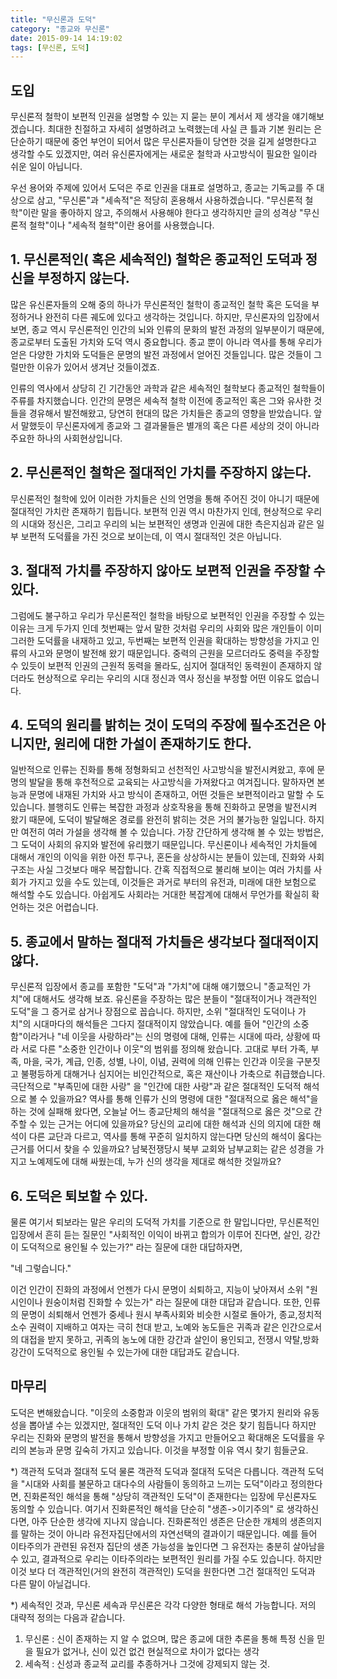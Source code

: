 ```yaml
---
title: "무신론과 도덕"
category: "종교와 무신론"
date: 2015-09-14 14:19:02
tags: [무신론, 도덕]
---
```


## 도입

무신론적 철학이 보편적 인권을 설명할 수 있는 지 묻는 분이 계서서 제 생각을 얘기해보겠습니다.
최대한 친절하고 자세히 설명하려고 노력했는데 사실 큰 틀과 기본 원리는 은 단순하기 때문에 중언 부언이 되어서 많은 무신론자들이 당연한 것을 길게 설명한다고 생각할 수도 있겠지만, 여러 유신론자에게는 새로운 철학과 사고방식이 필요한 일이라 쉬운 일이 아닙니다.

우선 용어와 주제에 있어서 도덕은 주로 인권을 대표로 설명하고, 종교는 기독교를 주 대상으로 삼고, "무신론"과 "세속적"은 적당히 혼용해서 사용하겠습니다. "무신론적 철학"이란 말을 좋아하지 않고, 주의해서 사용해야 한다고 생각하지만 글의 성격상 "무신론적 철학"이나 "세속적 철학"이란 용어를 사용했습니다.

## 1. 무신론적인( 혹은 세속적인) 철학은 종교적인 도덕과 정신을 부정하지 않는다.

많은 유신론자들의 오해 중의 하나가 무신론적인 철학이 종교적인 철학 혹은 도덕을 부정하거나 완전히 다른 궤도에 있다고 생각하는 것입니다. 하지만, 무신론자의 입장에서 보면, 종교 역시 무신론적인 인간의 뇌와 인류의 문화의 발전 과정의 일부분이기 때문에, 종교로부터 도출된 가치와 도덕 역시 중요합니다. 종교 뿐이 아니라 역사를 통해 우리가 얻은 다양한 가치와 도덕들은 문명의 발전 과정에서 얻어진 것들입니다. 많은 것들이 그럴만한 이유가 있어서 생겨난 것들이겠죠.

인류의 역사에서 상당히 긴 기간동안 과학과 같은 세속적인 철학보다 종교적인 철학들이 주류를 차지했습니다. 인간의 문명은 세속적 철학 이전에 종교적인 혹은 그와 유사한 것들을 경유해서 발전해왔고, 당연히 현대의 많은 가치들은 종교의 영향을 받았습니다. 앞서 말했듯이 무신론자에게 종교와 그 결과물들은 별개의 혹은 다른 세상의 것이 아니라 주요한 하나의 사회현상입니다.

## 2. 무신론적인 철학은 절대적인 가치를 주장하지 않는다.
무신론적인 철학에 있어 이러한 가치들은 신의 언명을 통해 주어진 것이 아니기 때문에  절대적인 가치란 존재하기 힙듭니다.
보편적 인권 역시 마찬가지 인데, 현상적으로 우리의 시대와 정신은, 그리고 우리의 뇌는 보편적인 생명과 인권에 대한 측은지심과 같은 일부 보편적 도덕률을 가진 것으로 보이는데, 이 역시 절대적인 것은 아닙니다.

## 3. 절대적 가치를 주장하지 않아도 보편적 인권을 주장할 수 있다.
그럼에도 불구하고 우리가 무신론적인 철학을 바탕으로 보편적인 인권을 주장할 수 있는 이유는 크게  두가지 인데 첫번째는 앞서 말한 것처럼 우리의 사회와 많은 개인들이 이미 그러한 도덕률을 내재하고 있고, 두번째는 보편적 인권을 확대하는 방향성을 가지고 인류의 사고와 문명이 발전해 왔기 때문입니다. 
중력의 근원을 모르더라도 중력을 주장할 수 있듯이 보편적 인권의 근원적 동력을 몰라도, 심지어 절대적인 동력원이 존재하지 않더라도 현상적으로 우리는 우리의 시대 정신과 역사 정신을 부정할 어떤 이유도 없습니다.

## 4. 도덕의 원리를 밝히는 것이 도덕의 주장에 필수조건은 아니지만, 원리에 대한 가설이 존재하기도 한다.
일반적으로 인류는 진화를 통해 정형화되고 선천적인 사고방식을 발전시켜왔고, 후에 문명의 발달을 통해 후천적으로 교육되는 사고방식을 가져왔다고 여겨집니다. 말하자면 본능과 문명에 내재된 가치와 사고 방식이 존재하고, 어떤 것들은 보편적이라고 말할 수 도 있습니다.
블행히도 인류는 복잡한 과정과 상호작용을 통해 진화하고 문명을 발전시켜 왔기 때문에, 도덕이 발달해온 경로를 완전히 밝히는 것은 거의 불가능한 일입니다. 하지만 여전히 여러 가설을 생각해 볼 수 있습니다.
가장 간단하게 생각해 볼 수 있는 방법은, 그 도덕이 사회의 유지와 발전에 유리했기 때문입니다.
무신론이나 세속적인 가치들에 대해서 개인의 이익을 위한 아전 투구나, 혼돈을 상상하시는 분들이 있는데, 진화와 사회구조는 사실 그것보다 매우 복잡합니다. 간혹 직접적으로 불리해 보이는 여러 가치를 사회가 가지고 있을 수도 있는데, 이것들은 과거로 부터의 유전과, 미래에 대한 보험으로 해석할 수도 있습니다. 아쉽게도 사회라는 거대한 복잡계에 대해서 무언가를 확실히 확언하는 것은 어렵습니다.

## 5. 종교에서 말하는 절대적 가치들은 생각보다 절대적이지 않다.
무신론적 입장에서 종교를 포함한 "도덕"과 "가치"에 대해 얘기했으니 "종교적인 가치"에 대해서도 생각해 보죠.
유신론을 주장하는 많은 분들이 "절대적이거나 객관적인 도덕"을 그 증거로 삼거나 장점으로 꼽습니다.
하지만, 소위 "절대적인 도덕이나 가치"의 시대마다의 해석들은 그다지 절대적이지 않았습니다.
예를 들어 "인간의 소중함"이라거나 "네 이웃을 사랑하라"는 신의 명령에 대해, 인류는 시대에 따라, 상황에 따라 서로 다른 "소중한 인간이나 이웃"의 범위를 정의해 왔습니다.
고대로 부터 가족, 부족, 마을, 국가, 계급, 인종, 성별, 나이, 이념, 권력에 의해 인류는 인간과 이웃을 구분짓고 불평등하게 대해거나 심지어는 비인간적으로, 혹은 재산이나 가축으로 취급했습니다.
극단적으로 "부족민에 대한 사랑" 을 "인간에 대한 사랑"과 같은 절대적인 도덕적 해석으로 볼 수 있을까요?
역사를 통해 인류가 신의 명령에 대한 "절대적으로 옳은 해석"을 하는 것에 실패해 왔다면, 오늘날 어느 종교단체의 해석을 "절대적으로 옳은 것"으로 간주할 수 있는 근거는 어디에 있을까요?
당신의 교리에 대한 해석과 신의 의지에 대한 해석이 다른 교단과 다르고, 역사를 통해 꾸준히 일치하지 않는다면 당신의 해석이 옳다는 근거를 어디서 찾을 수 있을까요?
남북전쟁당시 북부 교회와 남부교회는 같은 성경을 가지고 노예제도에 대해 싸웠는데, 누가 신의 생각을 제대로 해석한 것일까요?

## 6. 도덕은 퇴보할 수 있다.
물론 여기서 퇴보라는 말은 우리의 도덕적 가치를 기준으로 한 말입니다만, 무신론적인 입장에서 흔히 듣는 질문인 "사회적인 이익이 바뀌고 합의가 이루어 진다면, 살인, 강간이 도덕적으로 용인될 수 있는가?" 라는 질문에 대한 대답하자면,

"네 그렇습니다."

이건 인간이 진화의 과정에서 언젠가 다시 문명이 쇠퇴하고, 지능이 낮아져서 소위 "원시인이나 원숭이처럼 진화할 수 있는가" 라는 질문에 대한 대답과 같습니다.
또한, 인류의 문명이 쇠퇴해서 언젠가 중세나 원시 부족사회와 비슷한 시절로 돌아가, 종교,정치적 소수 권력이 지배하고 여자는 극히 천대 받고, 노예와 농도들은 귀족과 같은 인간으로서의 대접을 받지 못하고, 귀족의 농노에 대한 강간과 살인이 용인되고, 전쟁시 약탈,방화 강간이 도덕적으로 용인될 수 있는가에 대한 대답과도 같습니다.

## 마무리
도덕은 변해왔습니다. "이웃의 소중함과 이웃의 범위의 확대" 같은 몇가지 원리와 유동성을 뽑아낼 수는 있겠지만, 절대적인 도덕 이나 가치 같은 것은 찾기 힘듭니다
하지만 우리는 진화와 문명의 발전을 통해서 방향성을 가지고 만들어오고 확대해온 도덕률을 우리의 본능과 문명 깊숙히 가지고 있습니다. 이것을 부정할 이유 역시 찾기 힘들군요.


*) 객관적 도덕과 절대적 도덕
물론 객관적 도덕과 절대적 도덕은 다릅니다. 객관적 도덕을 "시대와 사회를 불문하고 대다수의 사람들이 동의하고 느끼는 도덕"이라고 정의한다면, 진화론적인 해석을 통해 "상당히 객관적인 도덕"이 존재한다는 입장에 무신론자도 동의할 수 있습니다. 여기서 진화론적인 해석을 단순히 "생존->이기주의" 로 생각하신다면, 아주 단순한 생각에 지나지 않습니다. 진화론적인 생존은 단순한 개체의 생존의지를 말하는 것이 아니라 유전자집단에서의 자연선택의 결과이기 때문입니다. 예를 들어 이타주의가 관련된 유전자 집단의 생존 가능성을 높인다면 그 유전자는 충분히 살아남을 수 있고, 결과적으로 우리는 이타주의라는 보편적인 원리를 가질 수도 있습니다. 하지만 이것 보다 더 객관적인(거의 완전히 객관적인) 도덕을 원한다면 그건 절대적인 도덕과 다른 말이 아닐겁니다.

*) 세속적인 것과, 무신론
세속과 무신론은 각각 다양한 형태로 해석 가능합니다. 저의 대략적 정의는 다음과 같습니다.
1) 무신론 : 신이 존재하는 지 알 수 없으며, 많은 종교에 대한 추론을 통해 특정 신을 믿을 필요가 없거나, 신이 있건 없건 현실적으로 차이가 없다는 생각
2) 세속적 : 신성과 종교적 교리를 추종하거나 그것에 강제되지 않는 것.

